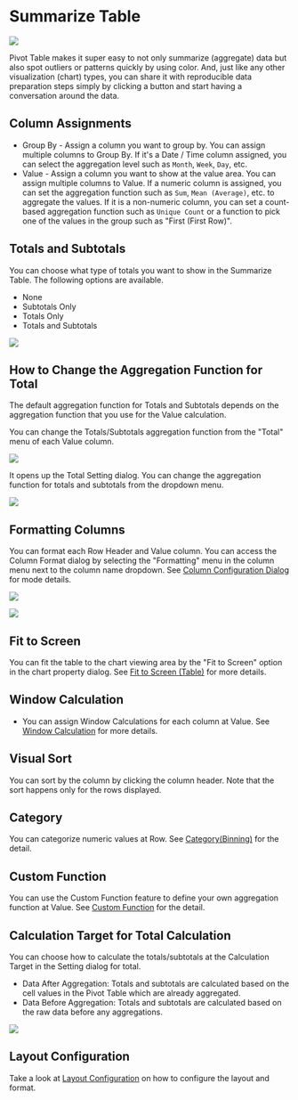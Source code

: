 # Summarize Table 

![](images/stable1.png)

Pivot Table makes it super easy to not only summarize (aggregate) data but also spot outliers or patterns quickly by using color. And, just like any other visualization (chart) types, you can share it with reproducible data preparation steps simply by clicking a button and start having a conversation around the data.


## Column Assignments

* Group By - Assign a column you want to group by. You can assign multiple columns to Group By. If it's a Date / Time column assigned, you can select the aggregation level such as `Month`, `Week`, `Day`, etc. 
* Value - Assign a column you want to show at the value area. You can assign multiple columns to Value. If a numeric column is assigned, you can set the aggregation function such as `Sum`, `Mean (Average)`, etc. to aggregate the values. If it is a non-numeric column, you can set a count-based aggregation function such as `Unique Count` or a function to pick one of the values in the group such as "First (First Row)". 

## Totals and Subtotals

You can choose what type of totals you want to show in the Summarize Table. The following options are available. 
  * None 
  * Subtotals Only 
  * Totals Only 
  * Totals and Subtotals

![](images/stable4.png)


## How to Change the Aggregation Function for Total

The default aggregation function for Totals and Subtotals depends on the aggregation function that you use for the Value calculation. 

You can change the Totals/Subtotals aggregation function from the "Total" menu of each Value column. 


![](images/stable6.png)

It opens up the Total Setting dialog. You can change the aggregation function for totals and subtotals from the dropdown menu.  


![](images/stable7.png)


## Formatting Columns

You can format each Row Header and Value column. You can access the Column Format dialog by selecting the "Formatting" menu in the column menu next to the column name dropdown. See 
[Column Configuration Dialog](column-configuration-dialog.md) for mode details.

![](images/stable2.png)

![](images/stable3.png)

## Fit to Screen


You can fit the table to the chart viewing area by the "Fit to Screen" option in the chart property dialog. See [Fit to Screen (Table)](viz/table-fit-to-screen.md) for more details.

## Window Calculation 

* You can assign Window Calculations for each column at Value. See [Window Calculation](window-calc.md) for more details.


## Visual Sort 

You can sort by the column by clicking the column header. Note that the sort happens only for the rows displayed.

## Category 

You can categorize numeric values at Row. See [Category(Binning)](category.md) for the detail.


## Custom Function

You can use the Custom Function feature to define your own aggregation function at Value. See [Custom Function](custom-function.md) for the detail.


## Calculation Target for Total Calculation

You can choose how to calculate the totals/subtotals at the Calculation Target in the Setting dialog for total.

* Data After Aggregation: Totals and subtotals are calculated based on the cell values in the Pivot Table which are already aggregated. 
* Data Before Aggregation: Totals and subtotals are calculated based on the raw data before any aggregations. 



![](images/stable8.png)



## Layout Configuration

Take a look at [Layout Configuration](layout.md) on how to configure the layout and format. 
